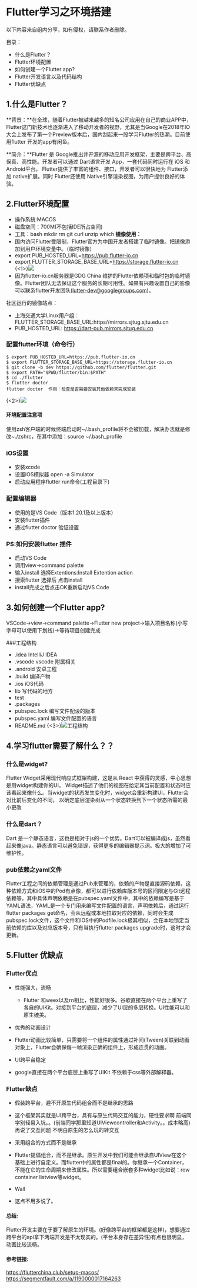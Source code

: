 # Flutter学习之环境搭建

以下内容来自组内分享，如有侵权，请联系作者删除。

目录：

* 什么是Flutter？
* Flutter环境配置
* 如何创建一个Flutter app?
* Flutter开发语言以及代码结构
* Flutter优缺点

## 1.什么是Flutter？

**背景：**在全球，随着Flutter被越来越多的知名公司应用在自己的商业APP中，Flutter这门新技术也逐渐进入了移动开发者的视野，尤其是当Google在2018年IO大会上发布了第一个Preview版本后，国内刮起来一股学习Flutter的热潮。目前使用flutter 开发的app有闲鱼。

**简介：**Flutter 是 Google推出并开源的移动应用开发框架，主要是跨平台、高保真、高性能。开发者可以通过 Dart语言开发 App，一套代码同时运行在 iOS 和 Android平台。 Flutter提供了丰富的组件、接口，开发者可以很快地为 Flutter添加 native扩展。同时 Flutter还使用 Native引擎渲染视图，为用户提供良好的体验。

## 2.Flutter环境配置

* 操作系统:MACOS
* 磁盘空间：700M(不包括IDE所占空间)
* 工具：bash mkdir rm git curl unzip which
**镜像使用：**
* 国内访问Flutter受限制，Flutter官方为中国开发者搭建了临时镜像。把镜像添加到用户环境变量中。（临时镜像）
* export PUB_HOSTED_URL=https://pub.flutter-io.cn
* export FLUTTER_STORAGE_BASE_URL=https://storage.flutter-io.cn
{<1>}![](https://ws1.sinaimg.cn/large/006mQyr2ly1g4kc9xw40fj30op0dyjug.jpg)
* 因为flutter-io.cn服务器是GDG China 维护的Flutter依赖项和临时包的临时镜像。Flutter团队无法保证这个服务的长期可用性。如果有兴趣设置自己的影像可以联系flutter开发团队(lutter-dev@googlegroups.com)。

社区运行的镜像站点：
* 上海交通大学Linux用户组：FLUTTER_STORAGE_BASE_URL:https//mirrors.sjtug.sjtu.edu.cn
* PUB_HOSTED_URL: https://dart-pub.mirrors.sjtug.edu.cn

### 配置flutter环境（命令行）
 ```
 $ export PUB_HOSTED_URL=https://pub.flutter-io.cn
$ export FLUTTER_STORAGE_BASE_URL=https://storage.flutter-io.cn
$ git clone -b dev https://github.com/flutter/flutter.git
$ export PATH="$PWD/flutter/bin:$PATH"
$ cd ./flutter
$ flutter doctor
 flutter doctor  作用：检查是否需要安装其他依赖来完成安装
 ```
{<2>}![](http://ww1.sinaimg.cn/large/006mQyr2ly1g4kctgkj0vj30op0dyjug.jpg)
 
#### 环境配置注意项
 
使用zsh客户端的时候终端启动时~/.bash_profile将不会被加载，解决办法就是修改~./zshrc，在其中添加：source ~/.bash_profile

### iOS设置
* 安装xcode
* 设置iOS模拟器 open -a Simulator
* 启动应用程序flutter run命令(工程目录下)

### 配置编辑器

* 使用的是VS Code（版本1.20.1及以上版本）
* 安装flutter插件
* 通过flutter  doctor 验证设置

### PS:如何安装flutter 插件
* 启动VS Code
* 调用view->command palette
* 输入install 选择Extentions:Install Extention action
* 搜索flutter 选择后 点击install
* install完成之后点击OK重新启动VS Code

## 3.如何创建一个Flutter app?

VSCode->view->command palette->Flutter new project->输入项目名称(小写字母可以使用下划线)->等待项目创建完成

###工程结构
* .idea IntelliJ IDEA 
* .vscode  vscode 附属相关
* .android  安卓工程
* .build  编译产物
* .ios   iOS代码
* lib 写代码的地方
* test
* .packages
* pubspec.lock 编写文件配设的版本
* pubspec.yaml 编写文件配置的语言
* README.md
{<3>}![工程结构](https://ws1.sinaimg.cn/large/006mQyr2ly1g4kchtvmdkj30ey0j00td.jpg)

## 4.学习flutter需要了解什么？？
### 什么是widget?
Flutter Widget采用现代响应式框架构建，这是从 React 中获得的灵感，中心思想是用widget构建你的UI。 Widget描述了他们的视图在给定其当前配置和状态时应该看起来像什么。当widget的状态发生变化时，widget会重新构建UI，Flutter会对比前后变化的不同， 以确定底层渲染树从一个状态转换到下一个状态所需的最小更改
### 什么是dart？
Dart 是一个静态语言，这也是相对于js的一个优势。Dart可以被编译成js，虽然看起来像java。静态语言可以避免错误，获得更多的编辑器提示词。极大的增加了可维护性。

### pub依赖之yaml文件
Flutter工程之间的依赖管理是通过Pub来管理的，依赖的产物是直接源码依赖，这种依赖方式和iOS中的Pod有点像，都可以进行依赖库版本号的区间限定与Git远程依赖等，其中具体声明依赖是在pubspec.yaml文件中，其中的依赖编写是基于YAML语法，YAML是一个专门用来编写文件配置的语言，声明依赖后，通过运行flutter packages get命名，会从远程或本地拉取对应的依赖，同时会生成pubspec.lock文件，这个文件和IOS中的Podfile.lock极其相似，会在本地锁定当前依赖的库以及对应版本号，只有当执行flutter packages upgrade时，这时才会更新。

## 5.Flutter 优缺点
### Flutter优点
* 性能强大，流畅 

  * Flutter 和weex以及rn相比，性能好很多。谷歌直接在两个平台上重写了各自的UIKit。对接到平台的底层，减少了UI层的多层转换。UI性能可以和原生媲美。

* 优秀的动画设计
 * Flutter动画比较简单，只需要将一个组件的属性通过补间(Tween)关联到动画对象上，Flutter会确保每一帧渲染正确的组件上，形成连贯的动画。
* UI跨平台稳定
 * google直接在两个平台底层上重写了UIKit 不依赖于css等外部解释器。

###  Flutter缺点
* 假装跨平台，避不开原生代码组合而不是继承的思路
 * 这个框架其实就是UI跨平台，具有与原生代码交互的能力，硬性要求啊 前端同学别轻易入坑。。(前端同学那里知道UIViewcontroller和Activity。。成本略高)再说了交互问题 不明白原生的怎么玩的转交互
 
* 采用组合的方式而不是继承
 * Flutter提倡组合，而不是继承。原生开发中我们可能会继承自UIView在这个基础上进行自定义。而flutter中的属性都是final的。你继承一个Container，不能在它的生命周期来修改属性。所以需要组合嵌套多种widget比如说：row container listview等widget。
 
* Wall
 * 这点不用多说了。
 
#### 总结:
Flutter开发主要在于要了解原生的环境。(好像跨平台的框架都是这样)，想要通过跨平台的api拿下两端开发是不太现实的。(平台本身存在差异性)有点也很明显，动画比较流畅。
#### 参考链接:

https://flutterchina.club/setup-macos/
https://segmentfault.com/a/1190000017164263
